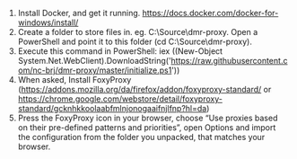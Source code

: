 1.	Install Docker, and get it running. https://docs.docker.com/docker-for-windows/install/ 
1.	Create a folder to store files in. eg. C:\Source\dmr-proxy. Open a PowerShell and point it to this folder (cd C:\Source\dmr-proxy).
1.	Execute this command in PowerShell:  iex ((New-Object System.Net.WebClient).DownloadString('https://raw.githubusercontent.com/nc-brj/dmr-proxy/master/initialize.ps1'))
1.	When asked, Install FoxyProxy (https://addons.mozilla.org/da/firefox/addon/foxyproxy-standard/ or https://chrome.google.com/webstore/detail/foxyproxy-standard/gcknhkkoolaabfmlnjonogaaifnjlfnp?hl=da) 
1.	Press the FoxyProxy icon in your browser, choose “Use proxies based on their pre-defined patterns and priorities”, open Options and import the configuration from the folder you unpacked, that matches your browser.
